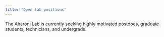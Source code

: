 ```yaml
---
title: "Open lab positions"
---
```


The Aharoni Lab is currently seeking highly motivated postdocs, graduate students, technicians, and undergrads.
